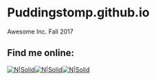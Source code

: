 # Puddingstomp.github.io
Awesome Inc. Fall 2017
## Find me online:
[![N|Solid](http://i.imgur.com/SnHbhoQ.png "GitHub")](https://github.com/Puddingstomp)[![N|Solid](http://i.imgur.com/fCR6UiG.png "StackOverflow")](https://stackexchange.com/users/11615349/joncgrubb)[![N|Solid](http://i.imgur.com/yleejMD.png "LinkedIn")](https://www.linkedin.com/in/joncgrubb)